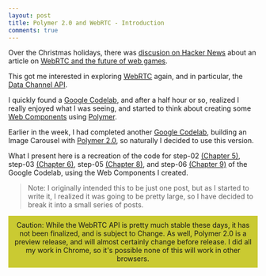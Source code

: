 ```yaml
---
layout: post
title: Polymer 2.0 and WebRTC - Introduction
comments: true
---
```


Over the Christmas holidays, there was [discusion on Hacker News][news]
about an article on [WebRTC and the future of web games][article].

This got me interested in exploring [WebRTC][webrtc] again, and in particular,
the [Data Channel API][rtcdatachannel].

I quickly found a [Google Codelab][rtccodelab], and after a half hour or so,
realized I really enjoyed what I was seeing, and started to think about
creating some [Web Components][webcomponents] using [Polymer][polymer].

Earlier in the week, I had completed another [Google Codelab][polymercodelab],
building an Image Carousel with [Polymer 2.0][polymer2], so naturally I decided to
use this version.

What I present here is a recreation of the code for step-02 [(Chapter 5)][chapter5],
step-03 [(Chapter 6)][chapter6], step-05 [(Chapter 8)][chapter8], and step-06 [(Chapter 9)][chapter9] of the
Google Codelab, using the Web Components I created.

>Note: I originally intended this to be just one post, but as I started
to write it, I realized it was going to be pretty large, so I have decided to break
it into a small series of posts.

<div style="background-color:rgba(190, 190, 0, 0.8); text-align:center; vertical-align: middle; padding:10px 10px;">
Caution: While the WebRTC API is pretty much
stable these days, it has not been finalized, and is subject to Change. As well,
Polymer 2.0 is a preview release, and will almost certainly change before release.
I did all my work in Chrome, so it's possible none of this will work in other browsers.
</div>


[news]: https://news.ycombinator.com/item?id=13264952
[article]: https://getkey.eu/blog/5862b0cf/webrtc:-the-future-of-web-games
[webrtc]: https://webrtc.org/
[rtcdatachannel]: https://developer.mozilla.org/en/docs/Web/API/RTCDataChannel
[rtccodelab]: https://codelabs.developers.google.com/codelabs/webrtc-web/
[chapter5]: https://codelabs.developers.google.com/codelabs/webrtc-web/#4
[chapter6]: https://codelabs.developers.google.com/codelabs/webrtc-web/#5
[chapter8]: https://codelabs.developers.google.com/codelabs/webrtc-web/#7
[chapter9]: https://codelabs.developers.google.com/codelabs/webrtc-web/#8
[webcomponents]: http://webcomponents.org/
[polymer]: https://www.polymer-project.org/
[polymercodelab]: https://codelabs.developers.google.com/codelabs/polymer-2-carousel/index.html#0
[polymer2]: https://www.polymer-project.org/2.0/docs/about_20
